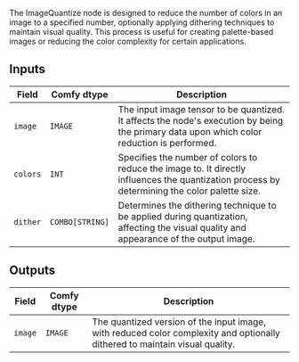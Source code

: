 The ImageQuantize node is designed to reduce the number of colors in an image to a specified number, optionally applying dithering techniques to maintain visual quality. This process is useful for creating palette-based images or reducing the color complexity for certain applications.

## Inputs

| Field   | Comfy dtype | Description                                                                       |
|---------|-------------|-----------------------------------------------------------------------------------|
| `image` | `IMAGE`     | The input image tensor to be quantized. It affects the node's execution by being the primary data upon which color reduction is performed. |
| `colors`| `INT`       | Specifies the number of colors to reduce the image to. It directly influences the quantization process by determining the color palette size. |
| `dither`| `COMBO[STRING]` | Determines the dithering technique to be applied during quantization, affecting the visual quality and appearance of the output image. |

## Outputs

| Field | Comfy dtype | Description                                                                   |
|-------|-------------|-------------------------------------------------------------------------------|
| `image`| `IMAGE`     | The quantized version of the input image, with reduced color complexity and optionally dithered to maintain visual quality. |
